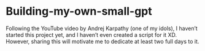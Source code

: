 # Building-my-own-small-gpt
Following the YouTube video by Andrej Karpathy (one of my idols), I haven’t started this project yet, and I haven’t even created a script for it XD. However, sharing this will motivate me to dedicate at least two full days to it.
